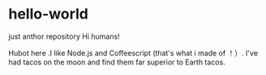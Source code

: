 # hello-world
just anthor repository
Hi humans!

Hubot here .I like Node.js and Coffeescript (that's what i made of ！）.
I've had tacos on the moon and find them far superior to Earth tacos.
